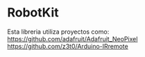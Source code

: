 # RobotKit

Esta libreria utiliza proyectos como:
https://github.com/adafruit/Adafruit_NeoPixel
https://github.com/z3t0/Arduino-IRremote
